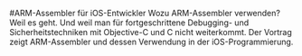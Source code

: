 #ARM-Assembler für iOS-Entwickler
Wozu ARM-Assembler verwenden? Weil es geht. Und weil man für fortgeschrittene Debugging- und Sicherheitstechniken mit Objective-C und C nicht weiterkommt. Der Vortrag zeigt ARM-Assembler und dessen Verwendung in der iOS-Programmierung.
